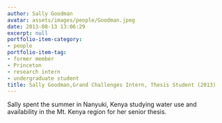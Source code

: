 ```yaml
---
author: Sally Goodman
avatar: assets/images/people/Goodman.jpeg
date: 2013-08-13 13:06:29
excerpt: null
portfolio-item-category:
- people
portfolio-item-tag:
- former member
- Princeton
- research intern
- undergraduate student
title: Sally Goodman,Grand Challenges Intern, Thesis Student (2013)
---
```


 

Sally spent the summer in Nanyuki, Kenya studying water use and availability in the Mt. Kenya region for her senior thesis.